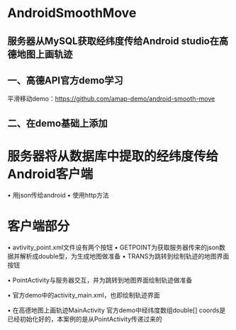 # AndroidSmoothMove
## 服务器从MySQL获取经纬度传给Android studio在高德地图上画轨迹

## 一、高德API官方demo学习
平滑移动demo：https://github.com/amap-demo/android-smooth-move

## 二、在demo基础上添加
# 服务器将从数据库中提取的经纬度传给Android客户端
• 用json传给android
• 使用http方法

# 客户端部分
• avtivity_point.xml文件设有两个按钮
  • GETPOINT为获取服务器传来的json数据并解析成double型，为生成地图做准备
  • TRANS为跳转到绘制轨迹的地图界面按钮
  
• PointActivity与服务器交互，并为跳转到地图界面绘制轨迹做准备

• 官方demo中的activity_main.xml，也即绘制轨迹界面

• 在高德地图上画轨迹MainActivity
  官方demo中经纬度数组double[] coords是已经初始化好的，本案例的是从PointActivity传递过来的
